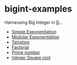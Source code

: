 # bigint-examples

Harnessing Big Integer in [D](https://dlang.org/phobos/std_bigint.html)...

  - [Simple Exponentiation](https://github.com/miscelleanous-projs/bigint-examples/tree/main/simple)
  - [Modular Exponentiation](https://github.com/miscelleanous-projs/bigint-examples/tree/main/modular)
  - [Tetration](https://github.com/miscelleanous-projs/bigint-examples/tree/main/tetration)
  - [Factorial](https://github.com/miscelleanous-projs/bigint-examples/tree/main/factorial)
  - [Prime number](https://github.com/miscelleanous-projs/bigint-examples/tree/main/prime)
  - [Integer Square root]()
